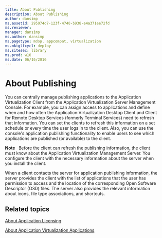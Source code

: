 ```yaml
---
title: About Publishing
description: About Publishing
author: dansimp
ms.assetid: 295074d7-123f-4740-b938-e4a371ee72fd
ms.reviewer: 
manager: dansimp
ms.author: dansimp
ms.pagetype: mdop, appcompat, virtualization
ms.mktglfcycl: deploy
ms.sitesec: library
ms.prod: w10
ms.date: 06/16/2016
---
```



# About Publishing


You can centrally manage publishing applications to the Application Virtualization Client from the Application Virtualization Server Management Console. For example, you can assign access to applications and define when and how often the Application Virtualization Desktop Client and Client for Remote Desktop Services (formerly Terminal Services) need to refresh that information. You can set the clients to refresh this information on a set schedule or every time the user logs in to the client. Also, you can use the console's application publishing functionality to enable users to see which applications are published (or available) to the client.

**Note**  
Before the client can refresh the publishing information, the client must know about the Application Virtualization Management Server. You configure the client with the necessary information about the server when you install the client.

 

When a client contacts the server for application publishing information, the server provides the client with the list of applications that the user has permission to access and the location of the corresponding Open Software Descriptor (OSD) files. The server also provides the relevant information about icons, file type associations, and shortcuts.

## Related topics


[About Application Licensing](about-application-licensing.md)

[About Application Virtualization Applications](about-application-virtualization-applications.md)

 

 





